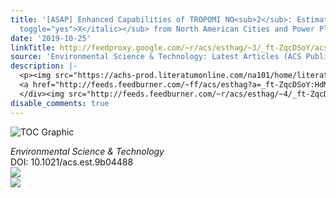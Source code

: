 ```yaml
---
title: '[ASAP] Enhanced Capabilities of TROPOMI NO<sub>2</sub>: Estimating NO<sub><italic
  toggle="yes">X</italic></sub> from North American Cities and Power Plants'
date: '2019-10-25'
linkTitle: http://feedproxy.google.com/~r/acs/esthag/~3/_ft-ZqcDSoY/acs.est.9b04488
source: 'Environmental Science & Technology: Latest Articles (ACS Publications)'
description: |-
  <p><img src="https://achs-prod.literatumonline.com/na101/home/literatum/publisher/achs/journals/content/esthag/0/esthag.ahead-of-print/acs.est.9b04488/20191024/images/medium/es9b04488_0005.gif" alt="TOC Graphic"/></p><div><cite>Environmental Science & Technology</cite></div><div>DOI: 10.1021/acs.est.9b04488</div><div class="feedflare">
  <a href="http://feeds.feedburner.com/~ff/acs/esthag?a=_ft-ZqcDSoY:HdMVHB6Oq7U:yIl2AUoC8zA"><img src="http://feeds.feedburner.com/~ff/acs/esthag?d=yIl2AUoC8zA" border="0"></img></a>
  </div><img src="http://feeds.feedburner.com/~r/acs/esthag/~4/_ft-ZqcDSoY" ...
disable_comments: true
---
```

<p><img src="https://achs-prod.literatumonline.com/na101/home/literatum/publisher/achs/journals/content/esthag/0/esthag.ahead-of-print/acs.est.9b04488/20191024/images/medium/es9b04488_0005.gif" alt="TOC Graphic"/></p><div><cite>Environmental Science & Technology</cite></div><div>DOI: 10.1021/acs.est.9b04488</div><div class="feedflare">
<a href="http://feeds.feedburner.com/~ff/acs/esthag?a=_ft-ZqcDSoY:HdMVHB6Oq7U:yIl2AUoC8zA"><img src="http://feeds.feedburner.com/~ff/acs/esthag?d=yIl2AUoC8zA" border="0"></img></a>
</div><img src="http://feeds.feedburner.com/~r/acs/esthag/~4/_ft-ZqcDSoY" ...